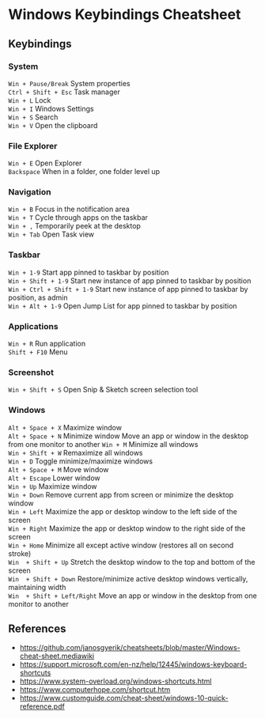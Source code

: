 # Windows Keybindings Cheatsheet

## Keybindings

### System
`Win + Pause/Break`             System properties  
`Ctrl + Shift + Esc`            Task manager  
`Win + L`                       Lock  
`Win + I`                       Windows Settings  
`Win + S`                       Search  
`Win + V`                       Open the clipboard  

### File Explorer
`Win + E`                       Open Explorer  
`Backspace`                     When in a folder, one folder level up  

### Navigation
`Win + B`                       Focus in the notification area  
`Win + T`                       Cycle through apps on the taskbar  
`Win + ,`                       Temporarily peek at the desktop  
`Win + Tab`                     Open Task view  

### Taskbar
`Win + 1-9`                     Start app pinned to taskbar by position  
`Win + Shift + 1-9`             Start new instance of app pinned to taskbar by position  
`Win + Ctrl + Shift + 1-9`      Start new instance of app pinned to taskbar by position, as admin  
`Win + Alt + 1-9`               Open Jump List for app pinned to taskbar by position  

### Applications
`Win + R`                       Run application  
`Shift + F10`                   Menu  

### Screenshot
`Win + Shift + S`               Open Snip & Sketch screen selection tool  

### Windows
`Alt + Space + X`               Maximize window  
`Alt + Space + N`               Minimize window  Move an app or window in the desktop from one monitor to another
`Win + M`                       Minimize all windows  
`Win + Shift + W`               Remaximize all windows  
`Win + D`                       Toggle minimize/maximize windows  
`Alt + Space + M`               Move window  
`Alt + Escape`                  Lower window  
`Win + Up`                      Maximize window  
`Win + Down`                    Remove current app from screen or minimize the desktop window  
`Win + Left`                    Maximize the app or desktop window to the left side of the screen  
`Win + Right`                   Maximize the app or desktop window to the right side of the screen  
`Win + Home`                    Minimize all except active window (restores all on second stroke)  
`Win  + Shift + Up`             Stretch the desktop window to the top and bottom of the screen  
`Win  + Shift + Down`           Restore/minimize active desktop windows vertically, maintaining width  
`Win  + Shift + Left/Right`     Move an app or window in the desktop from one monitor to another  


## References
* https://github.com/janosgyerik/cheatsheets/blob/master/Windows-cheat-sheet.mediawiki
* https://support.microsoft.com/en-nz/help/12445/windows-keyboard-shortcuts
* https://www.system-overload.org/windows-shortcuts.html
* https://www.computerhope.com/shortcut.htm
* https://www.customguide.com/cheat-sheet/windows-10-quick-reference.pdf
